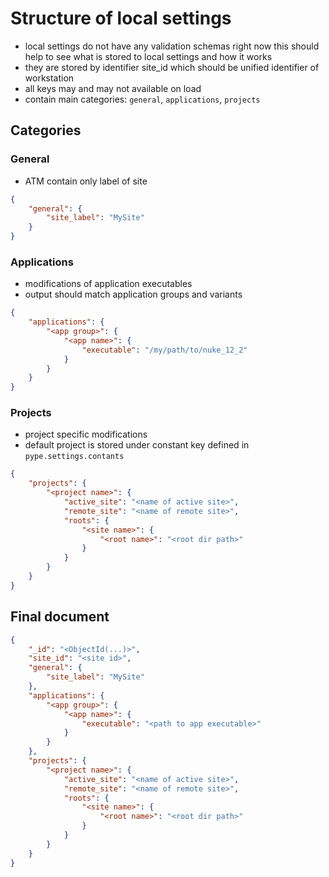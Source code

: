 # Structure of local settings
- local settings do not have any validation schemas right now this should help to see what is stored to local settings and how it works
- they are stored by identifier site_id which should be unified identifier of workstation
- all keys may and may not available on load
- contain main categories: `general`, `applications`, `projects`

## Categories
### General
- ATM contain only label of site
```json
{
    "general": {
        "site_label": "MySite"
    }
}
```

### Applications
- modifications of application executables
- output should match application groups and variants
```json
{
    "applications": {
        "<app group>": {
            "<app name>": {
                "executable": "/my/path/to/nuke_12_2"
            }
        }
    }
}
```

### Projects
- project specific modifications
- default project is stored under constant key defined in `pype.settings.contants`
```json
{
    "projects": {
        "<project name>": {
            "active_site": "<name of active site>",
            "remote_site": "<name of remote site>",
            "roots": {
                "<site name>": {
                    "<root name>": "<root dir path>"
                }
            }
        }
    }
}
```

## Final document
```json
{
    "_id": "<ObjectId(...)>",
    "site_id": "<site id>",
    "general": {
        "site_label": "MySite"
    },
    "applications": {
        "<app group>": {
            "<app name>": {
                "executable": "<path to app executable>"
            }
        }
    },
    "projects": {
        "<project name>": {
            "active_site": "<name of active site>",
            "remote_site": "<name of remote site>",
            "roots": {
                "<site name>": {
                    "<root name>": "<root dir path>"
                }
            }
        }
    }
}
```